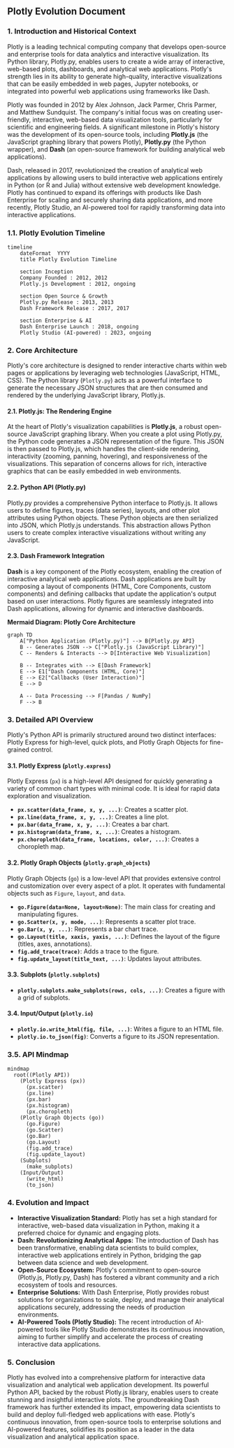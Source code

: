 ## Plotly Evolution Document

### 1. Introduction and Historical Context

Plotly is a leading technical computing company that develops open-source and enterprise tools for data analytics and interactive visualization. Its Python library, Plotly.py, enables users to create a wide array of interactive, web-based plots, dashboards, and analytical web applications. Plotly's strength lies in its ability to generate high-quality, interactive visualizations that can be easily embedded in web pages, Jupyter notebooks, or integrated into powerful web applications using frameworks like Dash.

Plotly was founded in 2012 by Alex Johnson, Jack Parmer, Chris Parmer, and Matthew Sundquist. The company's initial focus was on creating user-friendly, interactive, web-based data visualization tools, particularly for scientific and engineering fields. A significant milestone in Plotly's history was the development of its open-source tools, including **Plotly.js** (the JavaScript graphing library that powers Plotly), **Plotly.py** (the Python wrapper), and **Dash** (an open-source framework for building analytical web applications).

Dash, released in 2017, revolutionized the creation of analytical web applications by allowing users to build interactive web applications entirely in Python (or R and Julia) without extensive web development knowledge. Plotly has continued to expand its offerings with products like Dash Enterprise for scaling and securely sharing data applications, and more recently, Plotly Studio, an AI-powered tool for rapidly transforming data into interactive applications.

### 1.1. Plotly Evolution Timeline

```mermaid
timeline
    dateFormat  YYYY
    title Plotly Evolution Timeline

    section Inception
    Company Founded : 2012, 2012
    Plotly.js Development : 2012, ongoing

    section Open Source & Growth
    Plotly.py Release : 2013, 2013
    Dash Framework Release : 2017, 2017

    section Enterprise & AI
    Dash Enterprise Launch : 2018, ongoing
    Plotly Studio (AI-powered) : 2023, ongoing
```

### 2. Core Architecture

Plotly's core architecture is designed to render interactive charts within web pages or applications by leveraging web technologies (JavaScript, HTML, CSS). The Python library (`Plotly.py`) acts as a powerful interface to generate the necessary JSON structures that are then consumed and rendered by the underlying JavaScript library, Plotly.js.

#### 2.1. Plotly.js: The Rendering Engine

At the heart of Plotly's visualization capabilities is **Plotly.js**, a robust open-source JavaScript graphing library. When you create a plot using Plotly.py, the Python code generates a JSON representation of the figure. This JSON is then passed to Plotly.js, which handles the client-side rendering, interactivity (zooming, panning, hovering), and responsiveness of the visualizations. This separation of concerns allows for rich, interactive graphics that can be easily embedded in web environments.

#### 2.2. Python API (Plotly.py)

Plotly.py provides a comprehensive Python interface to Plotly.js. It allows users to define figures, traces (data series), layouts, and other plot attributes using Python objects. These Python objects are then serialized into JSON, which Plotly.js understands. This abstraction allows Python users to create complex interactive visualizations without writing any JavaScript.

#### 2.3. Dash Framework Integration

**Dash** is a key component of the Plotly ecosystem, enabling the creation of interactive analytical web applications. Dash applications are built by composing a layout of components (HTML, Core Components, custom components) and defining callbacks that update the application's output based on user interactions. Plotly figures are seamlessly integrated into Dash applications, allowing for dynamic and interactive dashboards.

**Mermaid Diagram: Plotly Core Architecture**

```mermaid
graph TD
    A["Python Application (Plotly.py)"] --> B{Plotly.py API}
    B -- Generates JSON --> C["Plotly.js (JavaScript Library)"]
    C -- Renders & Interacts --> D[Interactive Web Visualization]
    
    B -- Integrates with --> E[Dash Framework]
    E --> E1["Dash Components (HTML, Core)"]
    E --> E2["Callbacks (User Interaction)"]
    E --> D
    
    A -- Data Processing --> F[Pandas / NumPy]
    F --> B
```

### 3. Detailed API Overview

Plotly's Python API is primarily structured around two distinct interfaces: Plotly Express for high-level, quick plots, and Plotly Graph Objects for fine-grained control.

#### 3.1. Plotly Express (`plotly.express`)

Plotly Express (`px`) is a high-level API designed for quickly generating a variety of common chart types with minimal code. It is ideal for rapid data exploration and visualization.

*   **`px.scatter(data_frame, x, y, ...)`**: Creates a scatter plot.
*   **`px.line(data_frame, x, y, ...)`**: Creates a line plot.
*   **`px.bar(data_frame, x, y, ...)`**: Creates a bar chart.
*   **`px.histogram(data_frame, x, ...)`**: Creates a histogram.
*   **`px.choropleth(data_frame, locations, color, ...)`**: Creates a choropleth map.

#### 3.2. Plotly Graph Objects (`plotly.graph_objects`)

Plotly Graph Objects (`go`) is a low-level API that provides extensive control and customization over every aspect of a plot. It operates with fundamental objects such as `Figure`, `layout`, and `data`.

*   **`go.Figure(data=None, layout=None)`**: The main class for creating and manipulating figures.
*   **`go.Scatter(x, y, mode, ...)`**: Represents a scatter plot trace.
*   **`go.Bar(x, y, ...)`**: Represents a bar chart trace.
*   **`go.Layout(title, xaxis, yaxis, ...)`**: Defines the layout of the figure (titles, axes, annotations).
*   **`fig.add_trace(trace)`**: Adds a trace to the figure.
*   **`fig.update_layout(title_text, ...)`**: Updates layout attributes.

#### 3.3. Subplots (`plotly.subplots`)

*   **`plotly.subplots.make_subplots(rows, cols, ...)`**: Creates a figure with a grid of subplots.

#### 3.4. Input/Output (`plotly.io`)

*   **`plotly.io.write_html(fig, file, ...)`**: Writes a figure to an HTML file.
*   **`plotly.io.to_json(fig)`**: Converts a figure to its JSON representation.

### 3.5. API Mindmap

```mermaid
mindmap
  root((Plotly API))
    (Plotly Express (px))
      (px.scatter)
      (px.line)
      (px.bar)
      (px.histogram)
      (px.choropleth)
    (Plotly Graph Objects (go))
      (go.Figure)
      (go.Scatter)
      (go.Bar)
      (go.Layout)
      (fig.add_trace)
      (fig.update_layout)
    (Subplots)
      (make_subplots)
    (Input/Output)
      (write_html)
      (to_json)
```

### 4. Evolution and Impact

*   **Interactive Visualization Standard:** Plotly has set a high standard for interactive, web-based data visualization in Python, making it a preferred choice for dynamic and engaging plots.
*   **Dash: Revolutionizing Analytical Apps:** The introduction of Dash has been transformative, enabling data scientists to build complex, interactive web applications entirely in Python, bridging the gap between data science and web development.
*   **Open-Source Ecosystem:** Plotly's commitment to open-source (Plotly.js, Plotly.py, Dash) has fostered a vibrant community and a rich ecosystem of tools and resources.
*   **Enterprise Solutions:** With Dash Enterprise, Plotly provides robust solutions for organizations to scale, deploy, and manage their analytical applications securely, addressing the needs of production environments.
*   **AI-Powered Tools (Plotly Studio):** The recent introduction of AI-powered tools like Plotly Studio demonstrates its continuous innovation, aiming to further simplify and accelerate the process of creating interactive data applications.

### 5. Conclusion

Plotly has evolved into a comprehensive platform for interactive data visualization and analytical web application development. Its powerful Python API, backed by the robust Plotly.js library, enables users to create stunning and insightful interactive plots. The groundbreaking Dash framework has further extended its impact, empowering data scientists to build and deploy full-fledged web applications with ease. Plotly's continuous innovation, from open-source tools to enterprise solutions and AI-powered features, solidifies its position as a leader in the data visualization and analytical application space.
